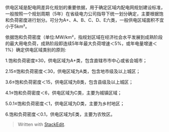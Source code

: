 
供电区域是配电网差异化规划的重要依据，用于确定区域内配电网规划建设标准，一般按照一个规划周期（5年）在省级电力公司指导下统一划分确定，主要根据饱和负荷密度进行划分。可分为A+、A、B、C、D、E六类，一般供电区域面积不宜小于5km²。

依据饱和负荷密度（单位:MW/km²，指规划区域在经济社会水平发展到成熟阶段的最大用电负荷，成熟阶段即连续5年年最大负荷增速＜5%，或年电量增速＜1%）确定供电区域类别的原则:

1.饱和负荷密度≥30，供电区域为A+类，包含直辖市市中心或省会城市；

2.15≤饱和负荷密度＜30，供电区域为A类，包含地市级及以上城区；

3.6≤饱和负荷密度＜15，供电区域为B类，包含县级及以上城区；

4.1≤饱和负荷密度＜6，供电区域为C类，主要为城镇区域；

5.0.1≤饱和负荷密度＜1，供电区域为D类，主要为乡村地区；

6.饱和负荷密度＜0.1，供电区域为E类，主要为农牧区。

> Written with [StackEdit](https://stackedit.io/).
<!--stackedit_data:
eyJwcm9wZXJ0aWVzIjoiZXh0ZW5zaW9uczogLm1kXG4iLCJoaX
N0b3J5IjpbLTcxMDk1MDI3OF19
-->